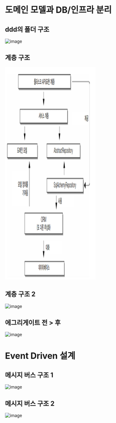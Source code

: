 # 도메인 모델과 DB/인프라 분리 


## ddd의 폴더 구조
<img width="250" height="500" alt="image" src="https://github.com/user-attachments/assets/33db50ff-8de8-4aac-a944-fc0ef0a78012" />

## 계층 구조
<img width="300" height="700" alt="image" src="image.png" />

## 계층 구조 2
<img width="400" height="800" alt="image" src="https://github.com/user-attachments/assets/5afd3fa7-79e9-4976-afb5-c9043f700748" />

## 에그리게이트 전 > 후
<img width="1061" height="345" alt="image" src="https://github.com/user-attachments/assets/49cf30d4-c34f-4df8-9e5e-2ab4f0980997" />

# Event Driven 설계
## 메시지 버스 구조 1
<img width="521" height="352" alt="image" src="https://github.com/user-attachments/assets/f39a7fc5-8370-4be4-a64b-36df4c68de69" />

## 메시지 버스 구조 2
<img width="521" height="352" alt="image" src="https://github.com/user-attachments/assets/a90a7a67-00b3-4724-b899-9ca09722c689" />

